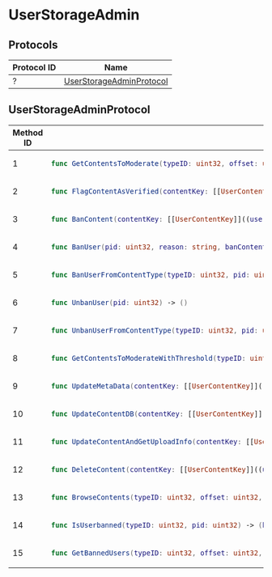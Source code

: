 # UserStorageAdmin

## Protocols

<!-- INSERT protocol_idx START -->
| Protocol ID | Name |
|-------------|------|
| ? | [UserStorageAdminProtocol](#userstorageadminprotocol) |
<!-- INSERT protocol_idx END -->

<!-- INSERT protocols START -->
## UserStorageAdminProtocol
<table><thead><tr><th>Method ID</th><th>Signature</th></tr></thead>
<tbody>
<tr><td>1</td><td>

```swift
func GetContentsToModerate(typeID: uint32, offset: uint32, size: uint32) -> (contents: qlist<[[UserContent]]((usercontent))>, totalResults: uint32)
```

</td></tr>
<tr><td>2</td><td>

```swift
func FlagContentAsVerified(contentKey: [[UserContentKey]]((usercontentkey))) -> ()
```

</td></tr>
<tr><td>3</td><td>

```swift
func BanContent(contentKey: [[UserContentKey]]((usercontentkey))) -> ()
```

</td></tr>
<tr><td>4</td><td>

```swift
func BanUser(pid: uint32, reason: string, banContents: bool, expireDate: datetime) -> ()
```

</td></tr>
<tr><td>5</td><td>

```swift
func BanUserFromContentType(typeID: uint32, pid: uint32, reason: string, banContents: bool, expireDate: datetime) -> ()
```

</td></tr>
<tr><td>6</td><td>

```swift
func UnbanUser(pid: uint32) -> ()
```

</td></tr>
<tr><td>7</td><td>

```swift
func UnbanUserFromContentType(typeID: uint32, pid: uint32) -> ()
```

</td></tr>
<tr><td>8</td><td>

```swift
func GetContentsToModerateWithThreshold(typeID: uint32, threshold: uint32, offset: uint32, size: uint32) -> (contents: qlist<[[UserContent]]((usercontent))>, totalResults: uint32)
```

</td></tr>
<tr><td>9</td><td>

```swift
func UpdateMetaData(contentKey: [[UserContentKey]]((usercontentkey)), properties: qlist<[[ContentProperty]]((contentproperty))>) -> ()
```

</td></tr>
<tr><td>10</td><td>

```swift
func UpdateContentDB(contentKey: [[UserContentKey]]((usercontentkey)), properties: qlist<[[ContentProperty]]((contentproperty))>, data: string) -> ()
```

</td></tr>
<tr><td>11</td><td>

```swift
func UpdateContentAndGetUploadInfo(contentKey: [[UserContentKey]]((usercontentkey)), properties: qlist<[[ContentProperty]]((contentproperty))>, size: uint32) -> (uploadInfo: [[UserContentURL]]((usercontenturl)), pendingID: uint64, headers: qvector<string>)
```

</td></tr>
<tr><td>12</td><td>

```swift
func DeleteContent(contentKey: [[UserContentKey]]((usercontentkey))) -> ()
```

</td></tr>
<tr><td>13</td><td>

```swift
func BrowseContents(typeID: uint32, offset: uint32, size: uint32) -> (contents: qlist<[[AdminContent]]((admincontent))>, totalResults: uint32)
```

</td></tr>
<tr><td>14</td><td>

```swift
func IsUserbanned(typeID: uint32, pid: uint32) -> (banned: bool, reason: string)
```

</td></tr>
<tr><td>15</td><td>

```swift
func GetBannedUsers(typeID: uint32, offset: uint32, size: uint32) -> (bannedUsers: qlist<[[BannedUser]]((banneduser))>, totalBannedUsers: uint32)
```

</td></tr>
</tbody></table>
<!-- INSERT protocols END -->
